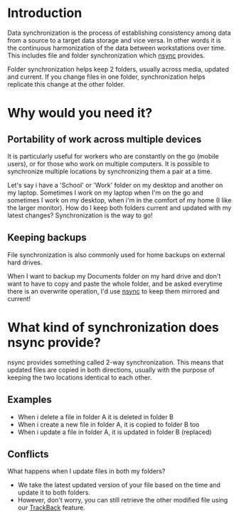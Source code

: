 

# Introduction #

Data synchronization is the process of establishing consistency among data from a source to a target data storage and vice versa. In other words it is the continuous harmonization of the data between workstations over time. This includes file and folder synchronization which [nsync](nsync.md) provides.

Folder synchronization helps keep 2 folders, usually across media, updated and current. If you change files in one folder, synchronization helps replicate this change at the other folder.

# Why would you need it? #

## Portability of work across multiple devices ##

It is particularly useful for workers who are constantly on the go (mobile users), or for those who work on multiple computers. It is possible to synchronize multiple locations by synchronizing them a pair at a time.

Let's say i have a 'School' or 'Work' folder on my desktop and another on my laptop. Sometimes I work on my laptop when I'm on the go and sometimes I work on my desktop, when i'm in the comfort of my home (I like the larger monitor). How do I keep both folders current and updated with my latest changes? Synchronization is the way to go!

## Keeping backups ##

File synchronization is also commonly used for home backups on external hard drives.

When I want to backup my Documents folder on my hard drive and don't want to have to copy and paste the whole folder, and be asked everytime there is an overwrite operation, I'd use [nsync](nsync.md) to keep them mirrored and current!

# What kind of synchronization does nsync provide? #

nsync provides something called 2-way synchronization. This means that updated files are copied in both directions, usually with the purpose of keeping the two locations identical to each other.

## Examples ##

  * When i delete a file in folder A it is deleted in folder B
  * When i create a new file in folder A, it is copied to folder B too
  * When i update a file in folder A, it is updated in folder B (replaced)

## Conflicts ##

What happens when I update files in both my folders?

  * We take the latest updated version of your file based on the time and update it to both folders.
  * However, don't worry, you can still retrieve the other modified file using our [TrackBack](TrackBack.md) feature.